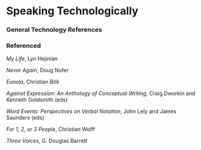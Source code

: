 # Speaking Technologically

### General Technology References


### Referenced

*My Life*, Lyn Hejinian

*Never Again*, Doug Nufer

*Eunoia*, Christian Bök

*Against Expression: An Anthology of Conceptual Writing*, Craig Dworkin and Kenneth Goldsmith (eds)

*Word Events: Perspectives on Verbal Notaiton*, John Lely and James Saunders (eds)

*For 1, 2, or 3 People*, Christian Wolff

*Three Voices*, G. Douglas Barrett
